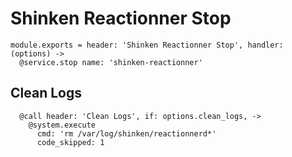 
# Shinken Reactionner Stop

    module.exports = header: 'Shinken Reactionner Stop', handler: (options) ->
      @service.stop name: 'shinken-reactionner'

## Clean Logs

      @call header: 'Clean Logs', if: options.clean_logs, ->
        @system.execute
          cmd: 'rm /var/log/shinken/reactionnerd*'
          code_skipped: 1
